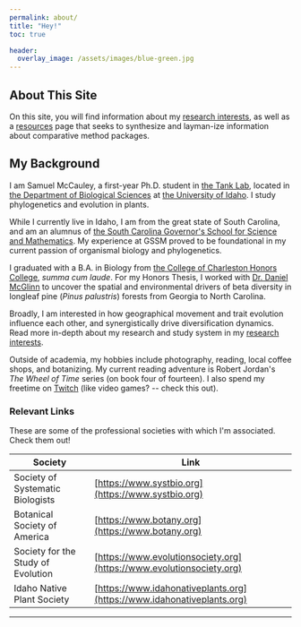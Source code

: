```yaml
---
permalink: about/
title: "Hey!"
toc: true

header:
  overlay_image: /assets/images/blue-green.jpg
---
```


## About This Site

On this site, you will find information about my [research interests](https://smccau.github.io/research/), as well as a [resources](https://smccau.github.io/resources/) page that seeks to synthesize and layman-ize information about comparative method packages.

## My Background
I am Samuel McCauley, a first-year Ph.D. student in [the Tank Lab](http://davetank.github.io/tank-lab/), located in [the Department of Biological Sciences](https://www.uidaho.edu/sci/biology) at [the University of Idaho](https://www.uidaho.edu). I study phylogenetics and evolution in plants.

While I currently live in Idaho, I am from the great state of South Carolina, and am an alumnus of [the South Carolina Governor's School for Science and Mathematics](https://www.scgssm.org).  My experience at GSSM proved to be foundational in my current passion of organismal biology and phylogenetics.

I graduated with a B.A. in Biology from [the College of Charleston Honors College](http://honors.cofc.edu), *summa cum laude*. For my Honors Thesis, I worked with [Dr. Daniel McGlinn](http://mcglinn.web.unc.edu) to uncover the spatial and environmental drivers of beta diversity in longleaf pine (*Pinus palustris*) forests from Georgia to North Carolina.  

Broadly, I am interested in how geographical movement and trait evolution influence each other, and synergistically drive diversification dynamics.  Read more in-depth about my research and study system in my [research interests](https://smccau.github.io/research/).

Outside of academia, my hobbies include photography, reading, local coffee shops, and botanizing.  My current reading adventure is Robert Jordan's *The Wheel of Time* series (on book four of fourteen).  I also spend my freetime on [Twitch](https://twitch.tv/) (like video games? -- check this out).

### Relevant Links

These are some of the professional societies with which I'm associated.  Check them out!

| Society                            | Link                              |
| ---------------------------------  | --------------------------------- |
| Society of Systematic Biologists   | [https://www.systbio.org](https://www.systbio.org)|
| Botanical Society of America       | [https://www.botany.org](https://www.botany.org)            |
| Society for the Study of Evolution | [https://www.evolutionsociety.org](https://www.evolutionsociety.org)  |
| Idaho Native Plant Society         | [https://www.idahonativeplants.org](https://www.idahonativeplants.org) |

---
